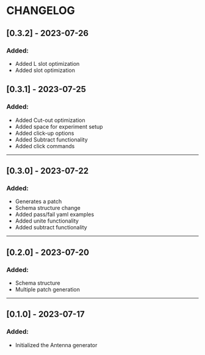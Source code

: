 # CHANGELOG

## [0.3.2] - 2023-07-26
### Added:
- Added L slot optimization
- Added slot optimization

## [0.3.1] - 2023-07-25
### Added:
- Added Cut-out optimization
- Added space for experiment setup
- Added click-up options
- Added Subtract functionality
- Added click commands
---
## [0.3.0] - 2023-07-22
### Added:
- Generates a patch
- Schema structure change
- Added pass/fail yaml examples 
- Added unite functionality
- Added subtract functionality
---
## [0.2.0] - 2023-07-20
### Added:
- Schema structure 
- Multiple patch generation
---
## [0.1.0] - 2023-07-17
### Added:
- Initialized the Antenna generator
